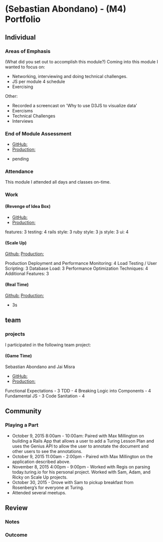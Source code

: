 # (Sebastian Abondano) - (M4) Portfolio

## Individual

### Areas of Emphasis

(What did you set out to accomplish this module?)
Coming into this module I wanted to focus on:
* Networking, interviewing and doing technical challenges.
* JS per module 4 schedule
* Exercising

Other:
* Recorded a screencast on 'Why to use D3JS to visualize data'
* Exercisms
* Technical Challenges
* Interviews

### End of Module Assessment

* [GitHub:](https://.......)
* [Production:](https://limitless-coast-3206.herokuapp.com)

- pending

### Attendance

This module I attended all days and classes on-time.

### Work

#### (Revenge of Idea Box)

* [GitHub:](https://github.com/sabondano/revenge_of_idea_box)
* [Production:](http://peaceful-temple-8820.herokuapp.com/)

features: 3
testing: 4
rails style: 3
ruby style: 3
js style: 3
ui: 4

#### (Scale Up)

[Github:](https://github.com/sabondano/keevah)
[Production:](http://protected-inlet-4900.herokuapp.com)

Production Deployment and Performance Monitoring: 4
Load Testing / User Scripting: 3
Database Load: 3
Performance Optimization Techniques: 4
Additional Features: 3

#### (Real Time)

[Github:](https://github.com/sabondano/crowdsource)
[Production:](https://still-sierra-2290.herokuapp.com/)

- 3s

## team

### projects

I participated in the following team project:

#### (Game Time)

Sebastian Abondano and Jai Misra

* [GitHub:](https://github.com/sabondano/2048)
* [Production:](http://sabondano.github.io/2048)

Functional Expectations - 3
TDD - 4
Breaking Logic into Components - 4
Fundamental JS - 3
Code Sanitation - 4

## Community

### Playing a Part
 
* October 9, 2015 8:00am - 10:00am: Paired with Max Millington on building a Rails App that allows a user to add a Turing Lesson Plan and uses the Genius API to allow the user to annotate the document and other users to see the annotations.
* October 9, 2015 11:00am - 2:00pm - Paired with Max Millington on the application described above.
* November 8, 2015 4:00pm - 9:00pm - Worked with Regis on parsing today.turing.io for his personal project. Worked with Sam, Adam, and Ricky on Scale Up projects.
* October 30, 2015 - Drove with Sam to pickup breakfast from Rosenberg’s for everyone at Turing.
* Attended several meetups.

## Review

### Notes

### Outcome
